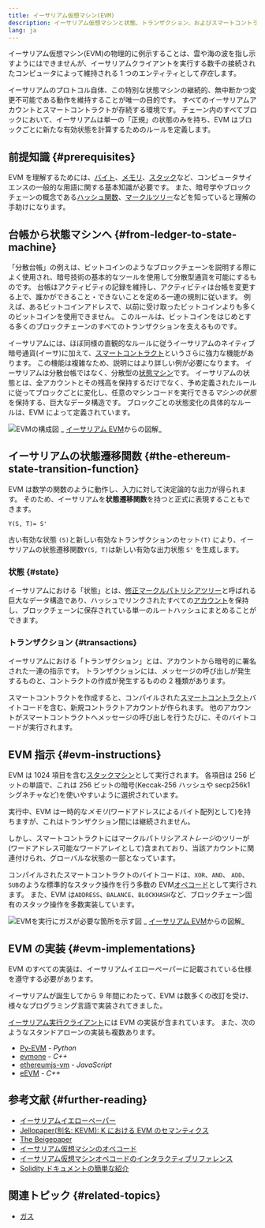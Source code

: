 ```yaml
---
title: イーサリアム仮想マシン(EVM)
description: イーサリアム仮想マシンと状態、トランザクション、およびスマートコントラクトの関係性の説明
lang: ja
---
```


イーサリアム仮想マシン(EVM)の物理的に例示することは、雲や海の波を指し示すようにはできませんが、イーサリアムクライアントを実行する数千の接続されたコンピュータによって維持される 1 つのエンティティとして*存在*します。

イーサリアムのプロトコル自体、この特別な状態マシンの継続的、無中断かつ変更不可能である動作を維持することが唯一の目的です。 すべてのイーサリアムアカウントとスマートコントラクトが存続する環境です。 チェーン内のすべてブロックにおいて、イーサリアムは単一の「正規」の状態のみを持ち、EVM はブロックごとに新たな有効状態を計算するためのルールを定義します。

## 前提知識 \{#prerequisites}

EVM を理解するためには、[バイト](https://wikipedia.org/wiki/Byte)、[メモリ](https://wikipedia.org/wiki/Computer_memory)、[スタック](<https://wikipedia.org/wiki/Stack_(abstract_data_type)>)など、コンピュータサイエンスの一般的な用語に関する基本知識が必要です。 また、暗号学やブロックチェーンの概念である[ハッシュ関数](https://wikipedia.org/wiki/Cryptographic_hash_function)、[マークルツリー](https://wikipedia.org/wiki/Merkle_tree)などを知っていると理解の手助けになります。

## 台帳から状態マシンへ \{#from-ledger-to-state-machine}

「分散台帳」の例えは、ビットコインのようなブロックチェーンを説明する際によく使用され、暗号技術の基本的なツールを使用して分散型通貨を可能にするものです。 台帳はアクティビティの記録を維持し、アクティビティは台帳を変更する上で、誰かができること・できないことを定める一連の規則に従います。 例えば、あるビットコインアドレスで、以前に受け取ったビットコインよりも多くのビットコインを使用できません。 このルールは、ビットコインをはじめとする多くのブロックチェーンのすべてのトランザクションを支えるものです。

イーサリアムには、ほぼ同様の直観的なルールに従うイーサリアムのネイティブ暗号通貨(イーサ)に加えて、[スマートコントラクト](/developers/docs/smart-contracts/)というさらに強力な機能があります。 この機能は複雑なため、説明にはより詳しい例が必要になります。 イーサリアムは分散台帳ではなく、分散型の[状態マシン](https://wikipedia.org/wiki/Finite-state_machine)です。 イーサリアムの状態とは、全アカウントとその残高を保持するだけでなく、予め定義されたルールに従ってブロックごとに変化し、任意のマシンコードを実行できる*マシンの状態*を保持する、巨大なデータ構造です。 ブロックごとの状態変化の具体的なルールは、EVM によって定義されています。

![EVMの構成図](./evm.png) _ [イーサリアム EVM](https://takenobu-hs.github.io/downloads/ethereum_evm_illustrated.pdf)からの図解_

## イーサリアムの状態遷移関数 \{#the-ethereum-state-transition-function}

EVM は数学の関数のように動作し、入力に対して決定論的な出力が得られます。 そのため、イーサリアムを**状態遷移関数**を持つと正式に表現することもできます。

```
Y(S, T)= S'
```

古い有効な状態 `(S)`と新しい有効なトランザクションのセット`(T)` により、イーサリアムの状態遷移関数`Y(S, T)`は新しい有効な出力状態 `S'` を生成します。

### 状態 \{#state}

イーサリアムにおける「状態」とは、[修正マークルパトリシアツリー](/developers/docs/data-structures-and-encoding/patricia-merkle-trie/)と呼ばれる巨大なデータ構造であり、ハッシュでリンクされたすべての[アカウント](/developers/docs/accounts/)を保持し、ブロックチェーンに保存されている単一のルートハッシュにまとめることができます。

### トランザクション \{#transactions}

イーサリアムにおける「トランザクション」とは、アカウントから暗号的に署名された一連の指示です。 トランザクションには、メッセージの呼び出しが発生するものと、コントラクトの作成が発生するものの 2 種類があります。

スマートコントラクトを作成すると、コンパイルされた[スマートコントラクト](/developers/docs/smart-contracts/anatomy/)バイトコードを含む、新規コントラクトアカウントが作られます。 他のアカウントがスマートコントラクトへメッセージの呼び出しを行うたびに、そのバイトコードが実行されます。

## EVM 指示 \{#evm-instructions}

EVM は 1024 項目を含む[スタックマシン](https://wikipedia.org/wiki/Stack_machine)として実行されます。 各項目は 256 ビットの単語で、これは 256 ビットの暗号(Keccak-256 ハッシュや secp256k1 シグネチャなど)を使いやすいように選択されています。

実行中、EVM は一時的な*メモリ*(ワードアドレスによるバイト配列として)を持ちますが、これはトランザクション間には継続されません。

しかし、スマートコントラクトにはマークルパトリシア*ストレージ*のツリーが(ワードアドレス可能なワードアレイとして)含まれており、当該アカウントに関連付けられ、グローバルな状態の一部となっています。

コンパイルされたスマートコントラクトのバイトコードは、`XOR`、`AND`、 `ADD`、 `SUB`のような標準的なスタック操作を行う多数の EVM[オペコード](/developers/docs/evm/opcodes)として実行されます。 また、EVM は`ADDRESS`、`BALANCE`、`BLOCKHASH`など、ブロックチェーン固有のスタック操作を多数実装しています。

![EVMを実行にガスが必要な箇所を示す図](../gas/gas.png) _ [イーサリアム EVM](https://takenobu-hs.github.io/downloads/ethereum_evm_illustrated.pdf)からの図解_

## EVM の実装 \{#evm-implementations}

EVM のすべての実装は、イーサリアムイエローペーパーに記載されている仕様を遵守する必要があります。

イーサリアムが誕生してから 9 年間にわたって、EVM は数多くの改訂を受け、様々なプログラミング言語で実装されてきました。

[イーサリアム実行クライアント](/developers/docs/nodes-and-clients/#execution-clients)には EVM の実装が含まれています。 また、次のようなスタンドアローンの実装も複数あります。

- [Py-EVM](https://github.com/ethereum/py-evm) - _Python_
- [evmone](https://github.com/ethereum/evmone) - _C++_
- [ethereumjs-vm](https://github.com/ethereumjs/ethereumjs-vm) - _JavaScript_
- [eEVM](https://github.com/microsoft/eevm) - _C++_

## 参考文献 \{#further-reading}

- [イーサリアムイエローペーパー](https://ethereum.github.io/yellowpaper/paper.pdf)
- [Jellopaper(別名: KEVM): K における EVM のセマンティクス](https://jellopaper.org/)
- [The Beigepaper](https://github.com/chronaeon/beigepaper)
- [イーサリアム仮想マシンのオペコード](https://www.ethervm.io/)
- [イーサリアム仮想マシンオペコードのインタラクティブリファレンス](https://www.evm.codes/)
- [Solidity ドキュメントの簡単な紹介](https://docs.soliditylang.org/en/latest/introduction-to-smart-contracts.html#index-6)

## 関連トピック \{#related-topics}

- [ガス](/developers/docs/gas/)
